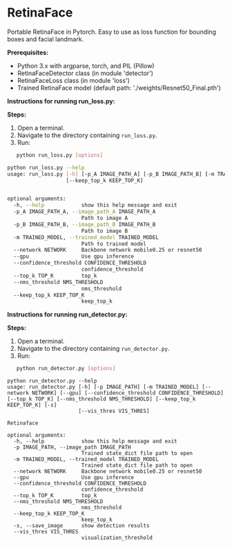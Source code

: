 # RetinaFace
Portable RetinaFace in Pytorch. Easy to use as loss function for bounding boxes and facial landmark.

**Prerequisites:**

- Python 3.x with argparse, torch, and PIL (Pillow)
- RetinaFaceDetector class (in module 'detector')
- RetinaFaceLoss class (in module 'loss')
- Trained RetinaFace model (default path: './weights/Resnet50_Final.pth')

**Instructions for running run_loss.py:**

**Steps:**

1. Open a terminal.
2. Navigate to the directory containing `run_loss.py`.
3. Run:

```bash
   python run_loss.py [options]
```

```bash
python run_loss.py --help
usage: run_loss.py [-h] [-p_A IMAGE_PATH_A] [-p_B IMAGE_PATH_B] [-m TRAINED_MODEL] [--network NETWORK] [--gpu] [--confidence_threshold CONFIDENCE_THRESHOLD] [--top_k TOP_K] [--nms_threshold NMS_THRESHOLD]
                   [--keep_top_k KEEP_TOP_K]


optional arguments:
  -h, --help            show this help message and exit
  -p_A IMAGE_PATH_A, --image_path_A IMAGE_PATH_A
                        Path to image A
  -p_B IMAGE_PATH_B, --image_path_B IMAGE_PATH_B
                        Path to image B
  -m TRAINED_MODEL, --trained_model TRAINED_MODEL
                        Path to trained model
  --network NETWORK     Backbone network mobile0.25 or resnet50
  --gpu                 Use gpu inference
  --confidence_threshold CONFIDENCE_THRESHOLD
                        confidence_threshold
  --top_k TOP_K         top_k
  --nms_threshold NMS_THRESHOLD
                        nms_threshold
  --keep_top_k KEEP_TOP_K
                        keep_top_k

```

**Instructions for running run_detector.py:**

**Steps:**

1. Open a terminal.
2. Navigate to the directory containing `run_detector.py`.
3. Run:

```bash
   python run_detector.py [options]

```

```
python run_detector.py --help
usage: run_detector.py [-h] [-p IMAGE_PATH] [-m TRAINED_MODEL] [--network NETWORK] [--gpu] [--confidence_threshold CONFIDENCE_THRESHOLD] [--top_k TOP_K] [--nms_threshold NMS_THRESHOLD] [--keep_top_k KEEP_TOP_K] [-s]
                       [--vis_thres VIS_THRES]

Retinaface

optional arguments:
  -h, --help            show this help message and exit
  -p IMAGE_PATH, --image_path IMAGE_PATH
                        Trained state_dict file path to open
  -m TRAINED_MODEL, --trained_model TRAINED_MODEL
                        Trained state_dict file path to open
  --network NETWORK     Backbone network mobile0.25 or resnet50
  --gpu                 Use gpu inference
  --confidence_threshold CONFIDENCE_THRESHOLD
                        confidence_threshold
  --top_k TOP_K         top_k
  --nms_threshold NMS_THRESHOLD
                        nms_threshold
  --keep_top_k KEEP_TOP_K
                        keep_top_k
  -s, --save_image      show detection results
  --vis_thres VIS_THRES
                        visualization_threshold
```